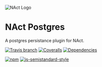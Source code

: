 ![NAct Logo](https://raw.githubusercontent.com/ncthbrt/nact/master/assets/logo.svg?sanitize=true)

# NAct Postgres
A postgres persistance plugin for NAct.

<!-- Badges -->
[![Travis branch](https://img.shields.io/travis/ncthbrt/nact-persistence-postgres/master.svg?style=flat-square)](https://travis-ci.org/ncthbrt/nact-persistence-postgres)
[![Coveralls](https://img.shields.io/coveralls/ncthbrt/nact-persistence-postgres.svg?style=flat-square)](https://coveralls.io/github/ncthbrt/nact-persistence-postgres) [![Dependencies](https://david-dm.org/ncthbrt/nact-persistence-postgres.svg?branch=master&style=flat-square)](https://david-dm.org/ncthbrt/nact-persistence-postgres) 

[![npm](https://img.shields.io/npm/v/nact-persistence-postgres.svg?style=flat-square)](https://www.npmjs.com/package/nact-persistence-postgres) [![js-semistandard-style](https://img.shields.io/badge/code%20style-semistandard-blue.svg?style=flat-square)](https://github.com/Flet/semistandard) 
